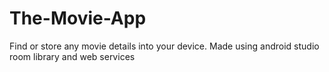 # The-Movie-App
Find or store any movie details into your device. Made using android studio room library and web services

